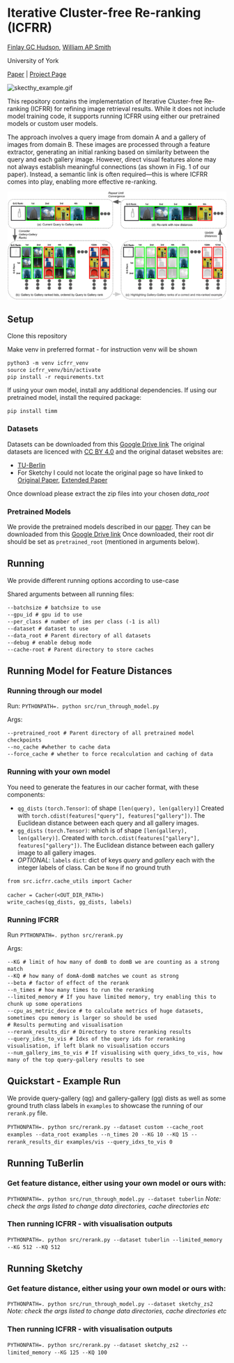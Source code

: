 # Iterative Cluster-free Re-ranking (ICFRR)

[Finlay GC Hudson](https://finlay-hudson.github.io), [William AP Smith](https://www-users.york.ac.uk/~waps101/)

University of York

[Paper](https://arxiv.org/abs/2303.17703) | [Project Page](https://finlay-hudson.github.io/icfrr/)

![skecthy_example.gif](assets/sketchy_example.gif)

This repository contains the implementation of Iterative Cluster-free Re-ranking (ICFRR) for refining image retrieval
results. While it does not include model training code, it supports running ICFRR using either our pretrained models or
custom user models.

The approach involves a query image from domain A and a gallery of images from domain B. These images are processed
through a feature extractor, generating an initial ranking based on similarity between the query and each gallery image.
However, direct visual features alone may not always establish meaningful connections (as shown in Fig. 1 of our paper).
Instead, a semantic link is often required—this is where ICFRR comes into play, enabling more effective re-ranking.

![explainer](assets/explainer.png)

## Setup

Clone this repository

Make venv in preferred format - for instruction venv will be shown

```
python3 -m venv icfrr_venv
source icfrr_venv/bin/activate
pip install -r requirements.txt
```

If using your own model, install any additional dependencies. If using our pretrained model, install the required
package:

```
pip install timm
```

### Datasets 
Datasets can be downloaded from this [Google Drive link](https://drive.google.com/drive/folders/1eOtrb6b2TH8ljk-usCFOIixlx36HQYz0?usp=sharing)
The original datasets are licenced with [CC BY 4.0](https://creativecommons.org/licenses/by/4.0/) and the original dataset websites are:
- [TU-Berlin](https://cybertron.cg.tu-berlin.de/eitz/projects/classifysketch/)
- For Sketchy I could not locate the original page so have linked to [Original Paper](https://dl.acm.org/doi/10.1145/2897824.2925954), [Extended Paper](https://ieeexplore.ieee.org/document/8099730) 

Once download please extract the zip files into your chosen _data_root_

### Pretrained Models 
We provide the pretrained models described in our [paper](https://arxiv.org/abs/2303.17703). 
They can be downloaded from this [Google Drive link](https://drive.google.com/drive/folders/1Uu-Y9ew6QVBw8BjJhaH-IgnXRSEUSH7g?usp=sharing)
Once downloaded, their root dir should be set as `pretrained_root` (mentioned in arguments below).

## Running

We provide different running options according to use-case

Shared arguments between all running files:

```
--batchsize # batchsize to use
--gpu_id # gpu id to use
--per_class # number of ims per class (-1 is all)
--dataset # dataset to use
--data_root # Parent directory of all datasets
--debug # enable debug mode
--cache-root # Parent directory to store caches
```

## Running Model for Feature Distances

### Running through our model

Run: `PYTHONPATH=. python src/run_through_model.py`

Args:

```
--pretrained_root # Parent directory of all pretrained model checkpoints
--no_cache #whether to cache data
--force_cache # whether to force recalculation and caching of data
```

### Running with your own model

You need to generate the features in our cacher format, with these components:

- `qg_dists` `(torch.Tensor)`: of shape `[len(query), len(gallery)]` Created
  with `torch.cdist(features["query"], features["gallery"])`. The Euclidean distance between each query and all gallery
  images.
- `gg_dists` `(torch.Tensor)`: which is of shape `[len(gallery), len(gallery)]`. Created
  with `torch.cdist(features["gallery"], features["gallery"])`. The Euclidean distance between each gallery image to all
  gallery images.
- _OPTIONAL_: `labels` `dict`: dict of keys _query_ and _gallery_ each with the integer labels of class. Can be `None`
  if no ground truth

```
from src.icfrr.cache_utils import Cacher

cacher = Cacher(<OUT_DIR_PATH>)
write_caches(qg_dists, gg_dists, labels)
```

### Running IFCRR

Run `PYTHONPATH=. python src/rerank.py`

Args:

```
--KG # limit of how many of domB to domB we are counting as a strong match
--KQ # how many of domA-domB matches we count as strong
--beta # factor of effect of the rerank
--n_times # how many times to run the reranking
--limited_memory # If you have limited memory, try enabling this to chunk up some operations
--cpu_as_metric_device # to calculate metrics of huge datasets, sometimes cpu memory is larger so should be used
# Results permuting and visualisation
--rerank_results_dir # Directory to store reranking results
--query_idxs_to_vis # Idxs of the query ids for reranking visualisation, if left blank no visualisation occurs
--num_gallery_ims_to_vis # If visualising with query_idxs_to_vis, how many of the top query-gallery results to see
```

## Quickstart - Example Run

We provide query-gallery (qg) and gallery-gallery (gg) dists as well as some ground truth class labels in `examples` to
showcase the running of our `rerank.py` file.

`PYTHONPATH=. python src/rerank.py --dataset custom --cache_root examples --data_root examples --n_times 20 --KG 10 --KQ 15 --rerank_results_dir examples/vis --query_idxs_to_vis 0`

## Running TuBerlin

### Get feature distance, either using your own model or ours with:
`PYTHONPATH=. python src/run_through_model.py --dataset tuberlin`
_Note: check the args listed to change data directories, cache directories etc_

### Then running ICFRR - with visualisation outputs
`PYTHONPATH=. python src/rerank.py --dataset tuberlin --limited_memory --KG 512 --KQ 512`

## Running Sketchy

### Get feature distance, either using your own model or ours with:
`PYTHONPATH=. python src/run_through_model.py --dataset sketchy_zs2`
_Note: check the args listed to change data directories, cache directories etc_

### Then running ICFRR - with visualisation outputs
`PYTHONPATH=. python src/rerank.py --dataset sketchy_zs2 --limited_memory --KG 125 --KQ 100`
